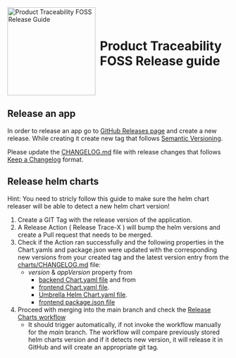 <div style="display: flex; align-items: center;justify-content: center;align-content: center;">
   <img src="https://raw.githubusercontent.com/eclipse-tractusx/traceability-foss/main/docs/trace-x-logo.svg" alt="Product Traceability FOSS Release Guide" style="width:200px;"/>
   <h1 style="margin: 10px 0 0 10px">Product Traceability FOSS Release guide</h1>
</div>

## Release an app

In order to release an app go to [GitHub Releases page](https://github.com/eclipse-tractusx/traceability-foss/releases)
and create a new release. While creating it create new tag that follows [Semantic Versioning](https://semver.org/spec/v2.0.0.html).

Please update the [CHANGELOG.md](https://github.com/eclipse-tractusx/traceability-foss/blob/main/CHANGELOG.md) file with release changes that follows [Keep a Changelog](https://keepachangelog.com/en/1.0.0/) format.

## Release helm charts
Hint: You need to stricly follow this guide to make sure the helm chart releaser will be able to detect a new helm chart version!
1) Create a GIT Tag with the release version of the application.
2) A Release Action ( Release Trace-X ) will bump the helm versions and create a Pull request that needs to be merged.
3) Check if the Action ran successfully and the following properties in the Chart.yamls and package.json were updated with the corresponding new versions from your created tag and the latest version entry from the [charts/CHANGELOG.md](https://github.com/catenax-ng/tx-traceability-foss/blob/main/charts/traceability-foss/CHANGELOG.md) file:
   - *version* & *appVersion* property from
     - [backend Chart.yaml file](https://github.com/eclipse-tractusx/traceability-foss/blob/main/charts/traceability-foss/charts/backend/Chart.yaml) and from
     - [frontend Chart.yaml file](https://github.com/eclipse-tractusx/traceability-foss/blob/main/charts/traceability-foss/charts/frontend/Chart.yaml).
     - [Umbrella Helm Chart.yaml file](https://github.com/eclipse-tractusx/traceability-foss/blob/main/charts/traceability-foss/Chart.yaml).
     - [frontend package.json file](https://github.com/eclipse-tractusx/traceability-foss/blob/main/frontend/package.json)
3) Proceed with merging into the main branch and check the [Release Charts workflow](https://github.com/eclipse-tractusx/traceability-foss/actions/workflows/helm-chart-release.yaml)
   - It should trigger automatically, if not invoke the workflow manually for the *main* branch. The workflow will compare previously stored helm charts version and if it detects new version, it will release it in GitHub and will create an appropriate git tag.
